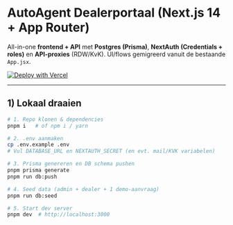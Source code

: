 # AutoAgent Dealerportaal (Next.js 14 + App Router)

All-in-one **frontend + API** met **Postgres (Prisma)**, **NextAuth (Credentials + roles)** en **API-proxies** (RDW/KvK). UI/flows gemigreerd vanuit de bestaande `App.jsx`.

[![Deploy with Vercel](https://vercel.com/button)](https://vercel.com/new/clone?repository-url=https://github.com/your-org/autoagent-portal&env=DATABASE_URL,NEXTAUTH_SECRET,RESEND_API_KEY,SMTP_HOST,SMTP_PORT,SMTP_USER,SMTP_PASS,MAIL_FROM,KVK_API_KEY&project-name=autoagent-portal&repository-name=autoagent-portal)

---

## 1) Lokaal draaien

```bash
# 1. Repo klonen & dependencies
pnpm i   # of npm i / yarn

# 2. .env aanmaken
cp .env.example .env
# Vul DATABASE_URL en NEXTAUTH_SECRET (en evt. mail/KVK variabelen)

# 3. Prisma genereren en DB schema pushen
pnpm prisma generate
pnpm run db:push

# 4. Seed data (admin + dealer + 1 demo-aanvraag)
pnpm run db:seed

# 5. Start dev server
pnpm dev  # http://localhost:3000
```
